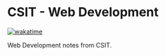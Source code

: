 # CSIT - Web Development

[![wakatime](https://wakatime.com/badge/github/karsterr/CSIT-Web.svg)](https://wakatime.com/badge/github/karsterr/CSIT-Web)

Web Development notes from CSIT.
